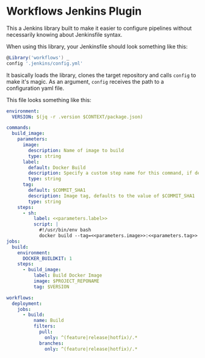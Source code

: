 # Workflows Jenkins Plugin

This a Jenkins library built to make it easier to configure pipelines without necessarily knowing about Jenkinsfile syntax.

When using this library, your Jenkinsfile should look something like this:

```groovy
@Library('workflows') _
config '.jenkins/config.yml'
```
It basically loads the library, clones the target repository and calls `config` to make it's magic.
As an argument, `config` receives the path to a configuration yaml file.

This file looks something like this:

```yaml
environment:
  VERSION: $(jq -r .version $CONTEXT/package.json)

commands:
  build_image:
    parameters:
      image:
        description: Name of image to build
        type: string
      label:
        default: Docker Build
        description: Specify a custom step name for this command, if desired
        type: string
      tag:
        default: $COMMIT_SHA1
        description: Image tag, defaults to the value of $COMMIT_SHA1
        type: string
    steps:
      - sh:
          label: <<parameters.label>>
          script: |
            #!/usr/bin/env bash
            docker build --tag=<<parameters.image>>:<<parameters.tag>>
jobs:
  build:
    environment:
      DOCKER_BUILDKIT: 1
    steps:
      - build_image:
          label: Build Docker Image
          image: $PROJECT_REPONAME
          tag: $VERSION

workflows:
  deployment:
    jobs:
      - build:
          name: Build
          filters:
            pull:
              only: ^(feature|release|hotfix)/.*
            branches:
              only: ^(feature|release|hotfix)/.*
```